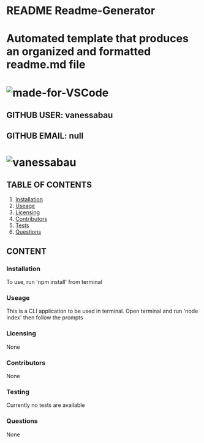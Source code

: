 # README Readme-Generator
# Automated template that produces an organized and formatted readme.md file
# ![made-for-VSCode](https://img.shields.io/badge/Made%20for-VSCode-1f425f.svg)
## GITHUB USER: vanessabau
## GITHUB EMAIL: null
# ![vanessabau](https://avatars2.githubusercontent.com/u/59780981?v=4)
## TABLE OF CONTENTS
1. [Installation](###Installation)
2. [Useage](###Useage)
3. [Licensing](###Licensing)
4. [Contributors](###Contributors)
5. [Tests](###Testing)
6. [Questions](###Questions)

## CONTENT
### Installation
To use, run 'npm install' from terminal
### Useage
This is a CLI application to be used in terminal. Open terminal and run 'node index' then follow the prompts
### Licensing
None
### Contributors
None
### Testing
Currently no tests are available
### Questions
None
